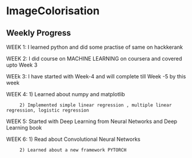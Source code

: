 # ImageColorisation

## Weekly Progress
 WEEK 1: I learned python and did some practise of same on hackkerank
 
 WEEK 2: I did course on MACHINE LEARNING on coursera and covered upto Week 3 
 
 WEEk 3: I have started with Week-4 and will complete till Week -5 by this week  
 
 WEEK 4: 1) Learned about numpy and matplotlib
 
         2) Implemented simple linear regression , multiple linear regression, logistic regression
         
 WEEK 5: Started with Deep Learning from Neural Networks and Deep Learning book 
 
 WEEK 6: 1) Read about Convolutional Neural Networks
          
         2) Learned about a new framework PYTORCH
